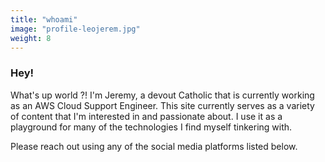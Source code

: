 ```yaml
---
title: "whoami"
image: "profile-leojerem.jpg"
weight: 8
---
```



### Hey!

What's up world ?! I'm Jeremy, a devout Catholic that is currently working as an AWS Cloud Support Engineer. This site currently serves as a variety of content that I'm interested in and passionate about. I use it as a playground for many of the technologies I find myself tinkering with. 

Please reach out using any of the social media platforms listed below.